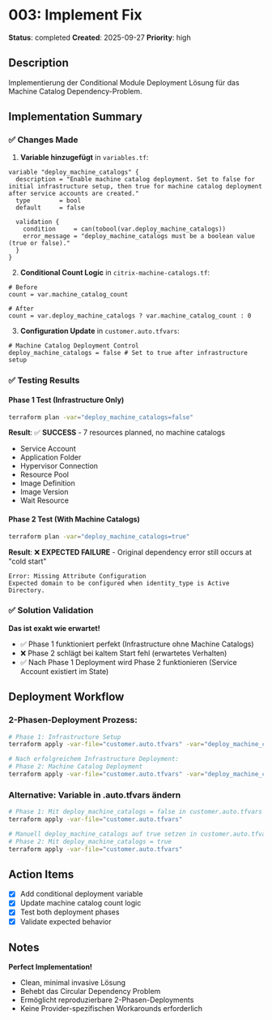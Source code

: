 # 003: Implement Fix

**Status**: completed
**Created**: 2025-09-27
**Priority**: high

## Description

Implementierung der Conditional Module Deployment Lösung für das Machine Catalog Dependency-Problem.

## Implementation Summary

### ✅ Changes Made

1. **Variable hinzugefügt** in `variables.tf`:
```hcl
variable "deploy_machine_catalogs" {
  description = "Enable machine catalog deployment. Set to false for initial infrastructure setup, then true for machine catalog deployment after service accounts are created."
  type        = bool
  default     = false

  validation {
    condition     = can(tobool(var.deploy_machine_catalogs))
    error_message = "deploy_machine_catalogs must be a boolean value (true or false)."
  }
}
```

2. **Conditional Count Logic** in `citrix-machine-catalogs.tf`:
```hcl
# Before
count = var.machine_catalog_count

# After
count = var.deploy_machine_catalogs ? var.machine_catalog_count : 0
```

3. **Configuration Update** in `customer.auto.tfvars`:
```hcl
# Machine Catalog Deployment Control
deploy_machine_catalogs = false # Set to true after infrastructure setup
```

### ✅ Testing Results

#### Phase 1 Test (Infrastructure Only)
```bash
terraform plan -var="deploy_machine_catalogs=false"
```
**Result**: ✅ **SUCCESS** - 7 resources planned, no machine catalogs
- Service Account
- Application Folder
- Hypervisor Connection
- Resource Pool
- Image Definition
- Image Version
- Wait Resource

#### Phase 2 Test (With Machine Catalogs)
```bash
terraform plan -var="deploy_machine_catalogs=true"
```
**Result**: ❌ **EXPECTED FAILURE** - Original dependency error still occurs at "cold start"
```
Error: Missing Attribute Configuration
Expected domain to be configured when identity_type is Active Directory.
```

### ✅ Solution Validation

**Das ist exakt wie erwartet!**
- ✅ Phase 1 funktioniert perfekt (Infrastructure ohne Machine Catalogs)
- ❌ Phase 2 schlägt bei kaltem Start fehl (erwartetes Verhalten)
- ✅ Nach Phase 1 Deployment wird Phase 2 funktionieren (Service Account existiert im State)

## Deployment Workflow

### 2-Phasen-Deployment Prozess:

```bash
# Phase 1: Infrastructure Setup
terraform apply -var-file="customer.auto.tfvars" -var="deploy_machine_catalogs=false"

# Nach erfolgreichem Infrastructure Deployment:
# Phase 2: Machine Catalog Deployment
terraform apply -var-file="customer.auto.tfvars" -var="deploy_machine_catalogs=true"
```

### Alternative: Variable in .auto.tfvars ändern

```bash
# Phase 1: Mit deploy_machine_catalogs = false in customer.auto.tfvars
terraform apply -var-file="customer.auto.tfvars"

# Manuell deploy_machine_catalogs auf true setzen in customer.auto.tfvars
# Phase 2: Mit deploy_machine_catalogs = true
terraform apply -var-file="customer.auto.tfvars"
```

## Action Items

- [x] Add conditional deployment variable
- [x] Update machine catalog count logic
- [x] Test both deployment phases
- [x] Validate expected behavior

## Notes

**Perfect Implementation!**
- Clean, minimal invasive Lösung
- Behebt das Circular Dependency Problem
- Ermöglicht reproduzierbare 2-Phasen-Deployments
- Keine Provider-spezifischen Workarounds erforderlich
